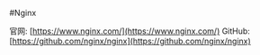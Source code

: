 #Nginx

官网: [https://www.nginx.com/](https://www.nginx.com/)
GitHub: [https://github.com/nginx/nginx](https://github.com/nginx/nginx)









